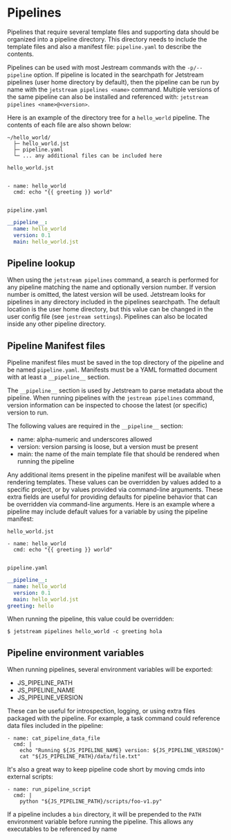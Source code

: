 # Pipelines

Pipelines that require several template files and supporting data should be 
organized into a pipeline directory. This directory needs to include the 
template files and also a manifest file: `pipeline.yaml` to describe the 
contents.

Pipelines can be used with most Jestream commands with the `-p/--pipeline`
option. If pipeline is located in the searchpath for Jetstream pipelines (user
home directory by default), then the pipeline can be run by name with the
`jetstream pipelines <name>` command. Multiple versions of the same pipeline
can also be installed and referenced with:
`jetstream pipelines <name>@<version>`.

Here is an example of the directory tree for a `hello_world` pipeline. The 
contents of each file are also shown below:

```
~/hello_world/
  ├─ hello_world.jst
  ├─ pipeline.yaml
  └─ ... any additional files can be included here

```

`hello_world.jst`
```

- name: hello_world
  cmd: echo "{{ greeting }} world"
  
```

`pipeline.yaml`

```yaml
__pipeline__:
  name: hello_world
  version: 0.1
  main: hello_world.jst
```


## Pipeline lookup

When using the `jetstream pipelines` command, a search is performed for any
pipeline matching the name and optionally version number. If version number is
omitted, the latest version will be used. Jetstream looks for pipelines in 
any directory included in the pipelines searchpath. The default location is 
the user home directory, but this value can be changed in the user config file 
(see `jestream settings`). Pipelines can also be located inside any other 
pipeline directory.


## Pipeline Manifest files

Pipeline manifest files must be saved in the top directory of the pipeline and
be named `pipeline.yaml`. Manifests must be a YAML formatted document with at
least a `__pipeline__` section.

The `__pipeline__` section is used by Jetstream to parse metadata about the 
pipeline. When running pipelines with the `jestream pipelines` command, version
information can be inspected to choose the latest (or specific) version to run.

The following values are required in the `__pipeline__` section:

- name: alpha-numeric and underscores allowed
- version: version parsing is loose, but a version must be present
- main: the name of the main template file that should be rendered when running
  the pipeline

Any additional items present in the pipeline manifest will be available when 
rendering templates. These values can be overridden by values added to a 
specific project, or by values provided via command-line arguments. These extra
fields are useful for providing defaults for pipeline behavior that can
be overridden via command-line arguments. Here is an example where a pipeline
may include default values for a variable by using the pipeline manifest:



`hello_world.jst`
```
- name: hello_world
  cmd: echo "{{ greeting }} world"
  
```

`pipeline.yaml`

```yaml
__pipeline__:
  name: hello_world
  version: 0.1
  main: hello_world.jst
greeting: hello
```

When running the pipeline, this value could be overridden:

```
$ jetstream pipelines hello_world -c greeting hola
```


## Pipeline environment variables

When running pipelines, several environment variables will be exported:

- JS_PIPELINE_PATH
- JS_PIPELINE_NAME
- JS_PIPELINE_VERSION

These can be useful for introspection, logging, or using extra files packaged
with the pipeline. For example, a task command could reference data files
included in the pipeline:

```
- name: cat_pipeline_data_file
  cmd: |
    echo "Running ${JS_PIPELINE_NAME} version: ${JS_PIPELINE_VERSION}"
    cat "${JS_PIPELINE_PATH}/data/file.txt"

```

It's also a great way to keep pipeline code short by moving cmds into external
scripts:

```
- name: run_pipeline_script
  cmd: |
    python "${JS_PIPELINE_PATH}/scripts/foo-v1.py"

```

If a pipeline includes a `bin` directory, it will be prepended to the `PATH` 
environment variable before running the pipeline. This allows any executables
to be referenced by name

